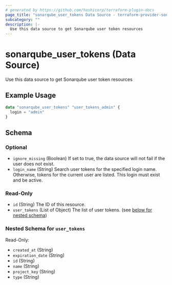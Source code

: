 ```yaml
---
# generated by https://github.com/hashicorp/terraform-plugin-docs
page_title: "sonarqube_user_tokens Data Source - terraform-provider-sonarqube"
subcategory: ""
description: |-
  Use this data source to get Sonarqube user token resources
---
```


# sonarqube_user_tokens (Data Source)

Use this data source to get Sonarqube user token resources

## Example Usage

```terraform
data "sonarqube_user_tokens" "user_tokens_admin" {
  login = "admin"
}
```

<!-- schema generated by tfplugindocs -->
## Schema

### Optional

- `ignore_missing` (Boolean) If set to true, the data source will not fail if the user does not exist.
- `login_name` (String) Search user tokens for the specified login name. Otherwise, tokens for the current user are listed. This login must exist and be active.

### Read-Only

- `id` (String) The ID of this resource.
- `user_tokens` (List of Object) The list of user tokens. (see [below for nested schema](#nestedatt--user_tokens))

<a id="nestedatt--user_tokens"></a>
### Nested Schema for `user_tokens`

Read-Only:

- `created_at` (String)
- `expiration_date` (String)
- `id` (String)
- `name` (String)
- `project_key` (String)
- `type` (String)
